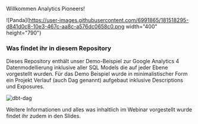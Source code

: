 Willkommen Analytics Pioneers!

![Panda](https://user-images.githubusercontent.com/6991865/181518295-d841d0c8-10e3-467c-aa8c-a576dc0658c0.png width="400" height="790")

### Was findet ihr in diesem Repository
Dieses Repository enthält unser Demo-Beispiel zur Google Analytics 4 Datenmodellierung inklusive aller SQL Models die auf jeder Ebene vorgestellt wurden.
Für das Demo Beispiel wurde in minimalistischer Form ein Projekt Verlauf (auch Dag genannt) aufgebaut inklusive Descriptions und Exposures.

![dbt-dag](https://user-images.githubusercontent.com/6991865/181518410-f454e417-cffe-4a80-acb9-93ec2db34b04.png)


Weitere Informationen und alles was inhaltlich im Webinar vorgestellt wurde findet ihr zudem in den Slides.
